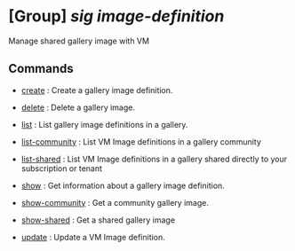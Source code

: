 # [Group] _sig image-definition_

Manage shared gallery image with VM

## Commands

- [create](/Commands/sig/image-definition/_create.md)
: Create a gallery image definition.

- [delete](/Commands/sig/image-definition/_delete.md)
: Delete a gallery image.

- [list](/Commands/sig/image-definition/_list.md)
: List gallery image definitions in a gallery.

- [list-community](/Commands/sig/image-definition/_list-community.md)
: List VM Image definitions in a gallery community

- [list-shared](/Commands/sig/image-definition/_list-shared.md)
: List VM Image definitions in a gallery shared directly to your subscription or tenant

- [show](/Commands/sig/image-definition/_show.md)
: Get information about a gallery image definition.

- [show-community](/Commands/sig/image-definition/_show-community.md)
: Get a community gallery image.

- [show-shared](/Commands/sig/image-definition/_show-shared.md)
: Get a shared gallery image

- [update](/Commands/sig/image-definition/_update.md)
: Update a VM Image definition.
